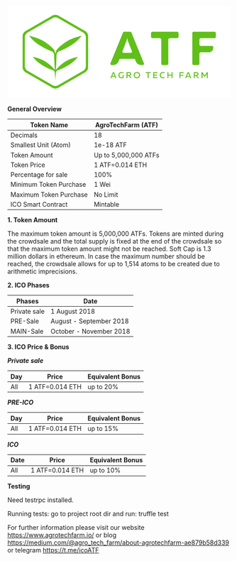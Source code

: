 ![Cointed](Logo_ATF_01.png)

**General Overview**

Token Name|AgroTechFarm (ATF)
---|---
Decimals|18
Smallest Unit (Atom)|1e-18 ATF
Token Amount|Up to 5,000,000 ATFs
Token Price|1 ATF=0.014 ETH
Percentage for sale|100%
Minimum Token Purchase|1 Wei
Maximum Token Purchase|No Limit
ICO Smart Contract|Mintable


**1. Token Amount**

The maximum token amount is 5,000,000 ATFs.
Tokens are minted during the crowdsale and the total supply is fixed at the end of the crowdsale so that the maximum token amount might not be reached. Soft Cap is 1.3 million dollars in ethereum. In case the maximum number should be reached, the crowdsale allows for up to 1,514 atoms to be created due to arithmetic imprecisions.


**2. ICO Phases**

Phases|Date
---|---
Private sale|1 August 2018
PRE-Sale|August - September 2018
MAIN-Sale|October - November 2018


**3. ICO Price & Bonus**

***Private sale***

Day|Price|Equivalent Bonus
---|---|---
All|1 ATF=0.014 ETH|up to 20%

***PRE-ICO***

Day|Price|Equivalent Bonus
---|---|---
All|1 ATF=0.014 ETH|up to 15%


***ICO***

Date|Price|Equivalent Bonus
---|---|---
All|1 ATF=0.014 ETH|up to 10%


**Testing**

Need testrpc installed.

Running tests: go to project root dir and run: truffle test



For further information please visit our website https://www.agrotechfarm.io/ or blog
https://medium.com/@agro_tech_farm/about-agrotechfarm-ae879b58d339  or telegram
https://t.me/icoATF
